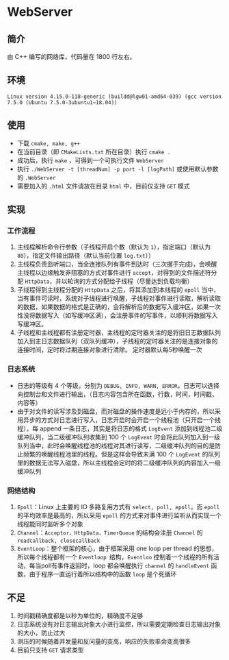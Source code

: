# WebServer

## 简介

由 C++ 编写的网络库，代码量在 1800 行左右。

## 环境

`Linux version 4.15.0-118-generic (buildd@lgw01-amd64-039) (gcc version 7.5.0 (Ubuntu 7.5.0-3ubuntu1~18.04)) `

## 使用

- 下载 `cmake, make, g++`
- 在当前目录（即 `CMakeLists.txt` 所在目录）执行 `cmake .`
- 成功后，执行 `make` ，可得到一个可执行文件 `WebServer`
- 执行 `./WebServer -t [threadNum] -p port -l [logPath]` 或使用默认参数的 `.WebServer`
- 需要加入的 `.html` 文件请放在目录 `html` 中，目前仅支持 `GET` 模式

## 实现

### 工作流程

1. 主线程解析命令行参数（子线程开启个数（默认为 `1`），指定端口（默认为 `80`），指定文件输出路径（默认当前位置 `log.txt`））
2. 主线程负责监听端口，当全连接队列有事件到达时（三次握手完成)，会唤醒主线程以边缘触发非阻塞的方式对事件进行 `accept`，对得到的文件描述符分配 `HttpData`，并以轮询的方式分配给子线程（尽量达到负载均衡）
3. 子线程得到主线程分配的 `HttpData` 之后，将其添加到本线程的 `epoll` 当中，当有事件可读时，系统对子线程进行唤醒，子线程对事件进行读取，解析读取的数据，如果数据的格式是正确的，会将解析后的数据写入缓冲区，如果一次性没将数据写入（如写缓冲区满），会注册事件的写事件，以顺利将数据写入写缓冲区。
4. 子线程和主线程都有注册定时器，主线程的定时器关注的是将旧日志数据队列加入到主日志数据队列（双队列缓冲），子线程的定时器关注的是连接对象的连接时间，定时将过期连接对象进行清除。 定时器默认每5秒唤醒一次

### 日志系统

- 日志的等级有 4 个等级，分别为 `DEBUG, INFO, WARN, ERROR`，日志可以选择向控制台和文件进行输出，（日志内容包含所在函数，行数，时间，时间戳，内容等）
- 由于对文件的读写涉及到磁盘，而对磁盘的操作速度是远小于内存的，所以采用异步的方式对日志进行写入，日志开启时会开启一个线程池（只开启一个线程），每 append 一条日志，其实是将日志的格式 `LogEvent` 添加到线程池二级缓冲队列，当二级缓冲队列收集到 100 个 `LogEvent` 时会将此队列加入到一级队列当中，此时会唤醒线程池的线程对其进行读写，二级缓冲队列的目的是防止频繁的唤醒线程池里的线程。但是这样会导致未满 100 个 `LogEvent` 的队列里的数据无法写入磁盘，所以主线程会定时的将二级缓冲队列的内容加入一级缓冲队列

### 网络结构

1. `Epoll`：Linux 上主要的 IO 多路复用方式有 `select, poll, epoll`，而 `epoll` 的平均效率是最高的，所以采用 `epoll` 的方式来对事件进行监听从而实现一个线程能同时监听多个对象
2. `Channel`：`Acceptor，HttpData，TimerQueue` 的结构会注册 `Channel` 的 `readcallback, closecallback`
3. `EventLoop`：整个框架的核心，由于框架采用 one loop per thread 的思想，所以每个线程都有一个 `Eventloop `结构，`Eventloo`  控制着一个线程的所有活动，每当poll有事件返回时，loop 都会唤醒执行 `channel` 的 `handleEvent` 函数，由于程序一直运行着所以结构中的函数 `loop` 是个死循环

## 不足

1.  时间戳精确度都是以秒为单位的，精确度不足够 
2.  日志系统没有对日志输出对象大小进行监控，所以需要定期检查日志输出对象的大小，防止过大 
3.  测压的时候随着并发量和反问量的变高，响应的失败率会变高很多 
4.  目前只支持 `GET` 请求类型 